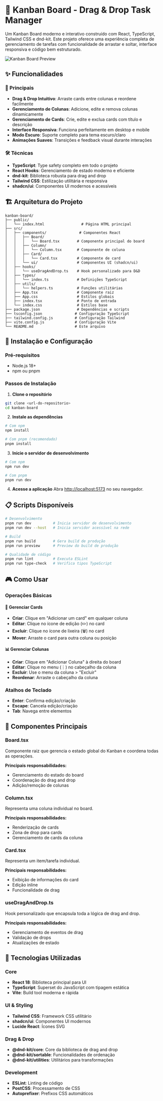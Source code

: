 # 🚀 Kanban Board - Drag & Drop Task Manager

Um Kanban Board moderno e interativo construído com React, TypeScript, Tailwind CSS e dnd-kit. Este projeto oferece uma experiência completa de gerenciamento de tarefas com funcionalidade de arrastar e soltar, interface responsiva e código bem estruturado.

![Kanban Board Preview](https://via.placeholder.com/800x400/4F46E5/FFFFFF?text=Kanban+Board+Preview)

## ✨ Funcionalidades

### 🎯 Principais

- **Drag & Drop Intuitivo**: Arraste cards entre colunas e reordene facilmente
- **Gerenciamento de Colunas**: Adicione, edite e remova colunas dinamicamente
- **Gerenciamento de Cards**: Crie, edite e exclua cards com título e descrição
- **Interface Responsiva**: Funciona perfeitamente em desktop e mobile
- **Modo Escuro**: Suporte completo para tema escuro/claro
- **Animações Suaves**: Transições e feedback visual durante interações

### 🛠️ Técnicas

- **TypeScript**: Type safety completo em todo o projeto
- **React Hooks**: Gerenciamento de estado moderno e eficiente
- **dnd-kit**: Biblioteca robusta para drag and drop
- **Tailwind CSS**: Estilização utilitária e responsiva
- **shadcn/ui**: Componentes UI modernos e acessíveis

## 🏗️ Arquitetura do Projeto

```
kanban-board/
├── public/
│   └── index.html                 # Página HTML principal
├── src/
│   ├── components/               # Componentes React
│   │   ├── Board/
│   │   │   └── Board.tsx        # Componente principal do board
│   │   ├── Column/
│   │   │   └── Column.tsx       # Componente de coluna
│   │   ├── Card/
│   │   │   └── Card.tsx         # Componente de card
│   │   └── ui/                  # Componentes UI (shadcn/ui)
│   ├── hooks/
│   │   └── useDragAndDrop.ts    # Hook personalizado para D&D
│   ├── types/
│   │   └── index.ts             # Definições TypeScript
│   ├── utils/
│   │   └── helpers.ts           # Funções utilitárias
│   ├── App.tsx                  # Componente raiz
│   ├── App.css                  # Estilos globais
│   ├── index.tsx                # Ponto de entrada
│   └── index.css                # Estilos base
├── package.json                 # Dependências e scripts
├── tsconfig.json               # Configuração TypeScript
├── tailwind.config.js          # Configuração Tailwind
├── vite.config.js              # Configuração Vite
└── README.md                   # Este arquivo
```

## 🚀 Instalação e Configuração

### Pré-requisitos

- Node.js 18+
- npm ou pnpm

### Passos de Instalação

1. **Clone o repositório**

```bash
git clone <url-do-repositorio>
cd kanban-board
```

2. **Instale as dependências**

```bash
# Com npm
npm install

# Com pnpm (recomendado)
pnpm install
```

3. **Inicie o servidor de desenvolvimento**

```bash
# Com npm
npm run dev

# Com pnpm
pnpm run dev
```

4. **Acesse a aplicação**
   Abra [http://localhost:5173](http://localhost:5173) no seu navegador.

## 📋 Scripts Disponíveis

```bash
# Desenvolvimento
pnpm run dev          # Inicia servidor de desenvolvimento
pnpm run dev --host   # Inicia servidor acessível na rede

# Build
pnpm run build        # Gera build de produção
pnpm run preview      # Preview do build de produção

# Qualidade de código
pnpm run lint         # Executa ESLint
pnpm run type-check   # Verifica tipos TypeScript
```

## 🎮 Como Usar

### Operações Básicas

#### 📝 Gerenciar Cards

- **Criar**: Clique em "Adicionar um card" em qualquer coluna
- **Editar**: Clique no ícone de edição (✏️) no card
- **Excluir**: Clique no ícone de lixeira (🗑️) no card
- **Mover**: Arraste o card para outra coluna ou posição

#### 📊 Gerenciar Colunas

- **Criar**: Clique em "Adicionar Coluna" à direita do board
- **Editar**: Clique no menu (⋮) no cabeçalho da coluna
- **Excluir**: Use o menu da coluna > "Excluir"
- **Reordenar**: Arraste o cabeçalho da coluna

### Atalhos de Teclado

- **Enter**: Confirma edição/criação
- **Escape**: Cancela edição/criação
- **Tab**: Navega entre elementos

## 🧩 Componentes Principais

### Board.tsx

Componente raiz que gerencia o estado global do Kanban e coordena todas as operações.

**Principais responsabilidades:**

- Gerenciamento do estado do board
- Coordenação do drag and drop
- Adição/remoção de colunas

### Column.tsx

Representa uma coluna individual no board.

**Principais responsabilidades:**

- Renderização de cards
- Zona de drop para cards
- Gerenciamento de cards da coluna

### Card.tsx

Representa um item/tarefa individual.

**Principais responsabilidades:**

- Exibição de informações do card
- Edição inline
- Funcionalidade de drag

### useDragAndDrop.ts

Hook personalizado que encapsula toda a lógica de drag and drop.

**Principais responsabilidades:**

- Gerenciamento de eventos de drag
- Validação de drops
- Atualizações de estado

## 🔧 Tecnologias Utilizadas

### Core

- **React 18**: Biblioteca principal para UI
- **TypeScript**: Superset do JavaScript com tipagem estática
- **Vite**: Build tool moderna e rápida

### UI & Styling

- **Tailwind CSS**: Framework CSS utilitário
- **shadcn/ui**: Componentes UI modernos
- **Lucide React**: Ícones SVG

### Drag & Drop

- **@dnd-kit/core**: Core da biblioteca de drag and drop
- **@dnd-kit/sortable**: Funcionalidades de ordenação
- **@dnd-kit/utilities**: Utilitários para transformações

### Development

- **ESLint**: Linting de código
- **PostCSS**: Processamento de CSS
- **Autoprefixer**: Prefixos CSS automáticos

